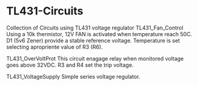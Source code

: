 # TL431-Circuits
Collection of Circuits using TL431 voltage regulator
TL431_Fan_Control
Using a 10k thermistor, 12V FAN is activated when temperature reach 50C.
D1 (5v6 Zener) provide a stable reference voltage.
Temperature is set selecting apropriente value of R3 (R6).

TL431_OverVoltProt
This circuit enagage relay when monitored voltage goes above 32VDC.
R3 and R4 set the trip voltage.

TL431_VoltageSupply
Simple series voltage regulator.

